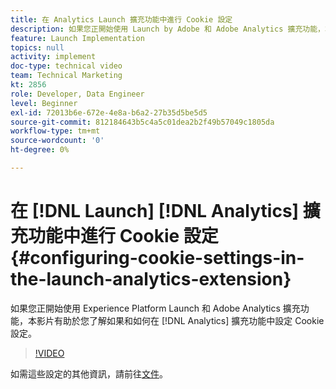 ```yaml
---
title: 在 Analytics Launch 擴充功能中進行 Cookie 設定
description: 如果您正開始使用 Launch by Adobe 和 Adobe Analytics 擴充功能，本影片有助於您了解如果和如何在 Analytics 擴充功能中設定 Cookie 設定。
feature: Launch Implementation
topics: null
activity: implement
doc-type: technical video
team: Technical Marketing
kt: 2856
role: Developer, Data Engineer
level: Beginner
exl-id: 72013b6e-672e-4e8a-b6a2-27b35d5be5d5
source-git-commit: 812184643b5c4a5c01dea2b2f49b57049c1805da
workflow-type: tm+mt
source-wordcount: '0'
ht-degree: 0%

---
```


# 在 [!DNL Launch] [!DNL Analytics] 擴充功能中進行 Cookie 設定 {#configuring-cookie-settings-in-the-launch-analytics-extension}

如果您正開始使用 Experience Platform Launch 和 Adobe Analytics 擴充功能，本影片有助於您了解如果和如何在 [!DNL Analytics] 擴充功能中設定 Cookie 設定。

>[!VIDEO](https://video.tv.adobe.com/v/27212/?quality=12&learn=on)

如需這些設定的其他資訊，請前往[文件](https://docs.adobelaunch.com/extension-reference/web/adobe-analytics-extension#cookies)。
